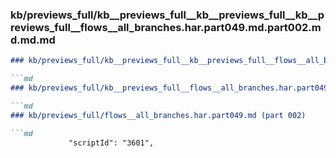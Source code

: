 ### kb/previews_full/kb__previews_full__kb__previews_full__kb__previews_full__flows__all_branches.har.part049.md.part002.md.md.md

```md
### kb/previews_full/kb__previews_full__kb__previews_full__flows__all_branches.har.part049.md.part002.md.md

```md
### kb/previews_full/kb__previews_full__flows__all_branches.har.part049.md.part002.md

```md
### kb/previews_full/flows__all_branches.har.part049.md (part 002)

```md
             "scriptId": "3601",
             
```

```

```

```

```
